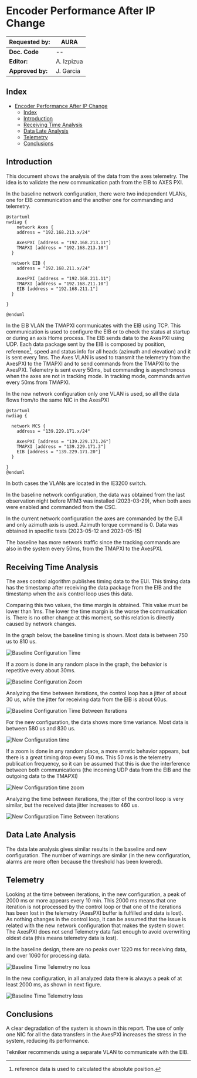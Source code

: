 # Encoder Performance After IP Change

| **Requested by:** | **AURA**   |
| ----------------- | ---------- |
| **Doc. Code**     | --         |
| **Editor:**       | A. Izpizua |
| **Approved by:**  | J. Garcia  |

## Index

- [Encoder Performance After IP Change](#encoder-performance-after-ip-change)
  - [Index](#index)
  - [Introduction](#introduction)
  - [Receiving Time Analysis](#receiving-time-analysis)
  - [Data Late Analysis](#data-late-analysis)
  - [Telemetry](#telemetry)
  - [Conclusions](#conclusions)

## Introduction

This document shows the analysis of the data from the axes telemetry. The idea is to validate the new communication path from the EIB to AXES PXI.

In the baseline network configuration, there were two independent VLANs, one for EIB communication and the another one for commanding and telemetry.

```{uml}
@startuml
nwdiag {
    network Axes {
    address = "192.168.213.x/24"

    AxesPXI [address = "192.168.213.11"]
    TMAPXI [address = "192.168.213.10"]
  }

  network EIB {
    address = "192.168.211.x/24"

    AxesPXI [address = "192.168.211.11"]
    TMAPXI [address = "192.168.211.10"]
    EIB [address = "192.168.211.1"]
  }

}

@enduml
```

In the EIB VLAN the TMAPXI communicates with the EIB using TCP.
This communication is used to configure the EIB or to check the status at startup or during an axis Home process.
The EIB sends data to the AxesPXI using UDP. Each data package sent by the EIB is composed by position, reference[^1],
speed and status info for all heads (azimuth and elevation) and it is sent every 1ms.
The Axes VLAN is used to transmit the telemetry from the AxesPXI to the TMAPXI and to send commands from the TMAPXI to the AxesPXI.
Telemetry is sent every 50ms, but commanding is asynchronous when the axes are not in tracking mode. 
In tracking mode, commands arrive every 50ms from TMAPXI.

[^1]: reference data is used to calculated the absolute position.

In the new network configuration only one VLAN is used, so all the data flows from/to the same NIC in the AxesPXI

```{uml}
@startuml
nwdiag {

  network MCS {
    address = "139.229.171.x/24"

    AxesPXI [address = "139.229.171.26"]
    TMAPXI [address = "139.229.171.3"]
    EIB [address = "139.229.171.20"]
  }

}
@enduml
```

In both cases the VLANs are located in the IE3200 switch.

In the baseline network configuration, the data was obtained from the last observation night before M1M3 was installed (2023-03-29),
when both axes were enabled and commanded from the CSC.

In the current network configuration the axes are commanded by the EUI and only azimuth axis is used. Azimuth torque command is 0.
Data was obtained in specific tests (2023-05-12 and 2023-05-15)

The baseline has more network traffic since the tracking commands are also in the system every 50ms, from the TMAPXI to the AxesPXI.

## Receiving Time Analysis

The axes control algorithm publishes timing data to the EUI. This timing data has the timestamp after receiving the data package from the EIB
and the timestamp when the axis control loop uses this data.

Comparing this two values, the time margin is obtained. This value must be lower than 1ms.
The lower the time margin is the worse the communication is. There is no other change at this moment,
so this relation is directly caused by network changes.

In the graph below, the baseline timing is shown. Most data is between 750 us to 810 us.

![Baseline Configuration Time](/media/BaselineTiming.png)

If a zoom is done in any random place in the graph, the behavior is repetitive every about 30ms.

![Baseline Configuration Zoom](/media/BaselineTimingZoom.png)

Analyzing the time between iterations, the control loop has a jitter of about 30 us, while the jitter for receiving data from the EIB is about 60us.

![Baseline Configuration Time Between Iterations](/media/BaselineTimesBetweenIterations.png)

For the new configuration, the data shows more time variance. Most data is between 580 us and 830 us.

![New Configuration time](/media/NewConfigTiming.png)

If a zoom is done in any random place, a more erratic behavior appears, but there is a great timing drop every 50 ms.
This 50 ms is the telemetry publication frequency, so it can be assumed that this is due the interference between both communications (the incoming UDP data from the EIB and the outgoing data to the TMAPXI)

![New Configuration time zoom](/media/NewConfigTimeZoom.png)

Analyzing the time between iterations, the jitter of the control loop is very similar, but the received data jitter increases to 460 us.

![New Configuratiion Time Between Iterations](/media/NewConfigTimesBetweenIterations.png)

## Data Late Analysis

The data late analysis gives similar results in the baseline and new configuration.
The number of warnings are similar (in the new configuration, alarms are more often because the threshold has been lowered).

## Telemetry

Looking at the time between iterations, in the new configuration, a peak of 2000 ms or more appears every 10 min.
This 2000 ms means that one iteration is not processed by the control loop or that one of the iterations has been lost in the telemetry
(AxesPXI buffer is fulfilled and data is lost). As nothing changes in the control loop, it can be assumed that the issue
is related with the new network configuration that makes the system slower. The AxesPXI does not send Telemetry data
fast enough to avoid overwriting oldest data (this means telemetry data is lost).

In the baseline design, there are no peaks over 1220 ms for receiving data, and over 1060 for processing data.

![Baseline Time Telemetry no loss](/media/BaselineTelemetryLoss.png)

In the new configuration, in all analyzed data there is always a peak of at least 2000 ms, as shown in next figure.

![Baseline Time Telemetry loss](/media/NewConfigTelemetryLoss.png)

## Conclusions

A clear degradation of the system is shown in this report.
The use of only one NIC for all the data transfers in the AxesPXI increases the stress in the system, reducing its performance.

Tekniker recommends using a separate VLAN to communicate with the EIB.
